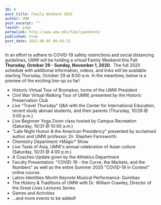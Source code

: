 ```yaml
---
ID: 8
post_title: Family Weekend 2020
author: UMW
post_excerpt: ""
layout: page
permalink: http://www.umw.edu/familyweekend/
published: true
post_date: 2015-08-05 00:49:33
---
```

In an effort to adhere to COVID-19 safety restrictions and social distancing guidelines, UMW will be holding a <em>virtual</em> Family Weekend this Fall: <strong>Thursday, October 29 - Sunday, November 1, 2020</strong>.  The full 2020 schedule with additional information, videos, and links will be available starting Thursday, October 29 at 8:00 a.m. In the meantime, below is a preview of the exciting line-up so far!
<ul>
 	<li>Historic Virtual Tour of Brompton, home of the UMW President</li>
 	<li>Civil War Virtual Walking Tour of UMW, presented by the Historic Preservation Club</li>
 	<li><em>Live</em> "Travel Thursday" Q&amp;A with the Center for International Education, recent study abroad students, and their parents (Thursday, 10/29 @ 3:00 p.m.)</li>
 	<li><em>Live</em> Beginner Yoga Zoom class hosted by Campus Recreation (Saturday, 10/31 @ 10:00 a.m.)</li>
 	<li style="text-align: left">"Late Night Humor &amp; the American Presidency" presented by acclaimed author and UMW professor, Dr. Stephen Farnsworth.</li>
 	<li>Chemistry Department *Magic* Show</li>
 	<li><em>Live</em> Taste of Asia, UMW's annual celebration of Asian culture  (Saturday, 10/31 @ 4:00 p.m.)</li>
 	<li>A Coaches Update given by the Athletics Department</li>
 	<li>Faculty Presentation: "COVID-19 - the Curve, the Markets, and the Numbers" as well as the entire Summer 2020 "COVID-19 in Context" online course.</li>
 	<li>Latino Identities Month Keynote Musical Performance: Quimbao</li>
 	<li>The History &amp; Traditions of UMW with Dr. William Crawley, Director of the Great Lives Lectures Series.</li>
 	<li>Games and Activities</li>
 	<li>...and more events to be added!</li>
</ul>